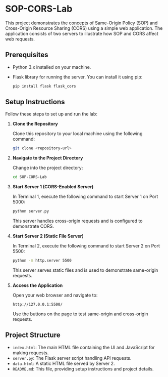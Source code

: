 # SOP-CORS-Lab

This project demonstrates the concepts of Same-Origin Policy (SOP) and Cross-Origin Resource Sharing (CORS) using a simple web application. The application consists of two servers to illustrate how SOP and CORS affect web requests.

## Prerequisites

- Python 3.x installed on your machine.
- Flask library for running the server. You can install it using pip:

  ```bash
  pip install flask flask_cors
  ```

## Setup Instructions

Follow these steps to set up and run the lab:

1. **Clone the Repository**

   Clone this repository to your local machine using the following command:

   ```bash
   git clone <repository-url>
   ```

2. **Navigate to the Project Directory**

   Change into the project directory:

   ```bash
   cd SOP-CORS-Lab
   ```

3. **Start Server 1 (CORS-Enabled Server)**

   In Terminal 1, execute the following command to start Server 1 on Port 5000:

   ```bash
   python server.py
   ```

   This server handles cross-origin requests and is configured to demonstrate CORS.

4. **Start Server 2 (Static File Server)**

   In Terminal 2, execute the following command to start Server 2 on Port 5500:

   ```bash
   python -m http.server 5500
   ```

   This server serves static files and is used to demonstrate same-origin requests.

5. **Access the Application**

   Open your web browser and navigate to:

   ```
   http://127.0.0.1:5500/
   ```

   Use the buttons on the page to test same-origin and cross-origin requests.

## Project Structure

- `index.html`: The main HTML file containing the UI and JavaScript for making requests.
- `server.py`: The Flask server script handling API requests.
- `data.html`: A static HTML file served by Server 2.
- `README.md`: This file, providing setup instructions and project details.

